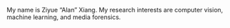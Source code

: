 My name is Ziyue “Alan” Xiang.
My research interests are computer vision, machine learning, and media forensics.

<!---
xziyue/xziyue is a ✨ special ✨ repository because its `README.md` (this file) appears on your GitHub profile.
You can click the Preview link to take a look at your changes.
--->

